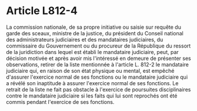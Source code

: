 # Article L812-4

La commission nationale, de sa propre initiative ou saisie sur requête du garde des sceaux, ministre de la justice, du président du Conseil national des administrateurs judiciaires et des mandataires judiciaires, du commissaire du Gouvernement ou du procureur de la République du ressort de la juridiction dans lequel est établi le mandataire judiciaire, peut, par décision motivée et après avoir mis l'intéressé en demeure de présenter ses observations, retirer de la liste mentionnée à l'article L. 812-2 le mandataire judiciaire qui, en raison de son état physique ou mental, est empêché d'assurer l'exercice normal de ses fonctions ou le mandataire judiciaire qui a révélé son inaptitude à assurer l'exercice normal de ses fonctions. Le retrait de la liste ne fait pas obstacle à l'exercice de poursuites disciplinaires contre le mandataire judiciaire si les faits qui lui sont reprochés ont été commis pendant l'exercice de ses fonctions.